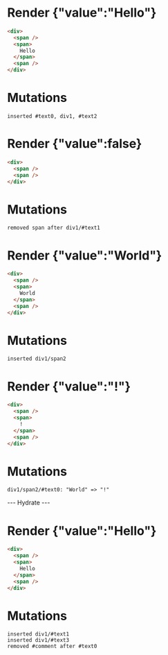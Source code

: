 # Render {"value":"Hello"}
```html
<div>
  <span />
  <span>
    Hello
  </span>
  <span />
</div>
```

# Mutations
```
inserted #text0, div1, #text2
```


# Render {"value":false}
```html
<div>
  <span />
  <span />
</div>
```

# Mutations
```
removed span after div1/#text1
```


# Render {"value":"World"}
```html
<div>
  <span />
  <span>
    World
  </span>
  <span />
</div>
```

# Mutations
```
inserted div1/span2
```


# Render {"value":"!"}
```html
<div>
  <span />
  <span>
    !
  </span>
  <span />
</div>
```

# Mutations
```
div1/span2/#text0: "World" => "!"
```


--- Hydrate ---
# Render {"value":"Hello"}
```html
<div>
  <span />
  <span>
    Hello
  </span>
  <span />
</div>
```

# Mutations
```
inserted div1/#text1
inserted div1/#text3
removed #comment after #text0
```
